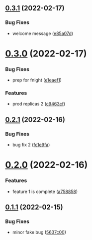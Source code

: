 ## [0.3.1](https://github.com/Platform9-Community/k8s_app_deploy/compare/0.3.0...0.3.1) (2022-02-17)


### Bug Fixes

* welcome message ([e85a07d](https://github.com/Platform9-Community/k8s_app_deploy/commit/e85a07dca5bbeb7e87f942055dfdb8aa8e17e575))



# [0.3.0](https://github.com/Platform9-Community/k8s_app_deploy/compare/0.2.1...0.3.0) (2022-02-17)


### Bug Fixes

* prep for fnight ([e1eaef1](https://github.com/Platform9-Community/k8s_app_deploy/commit/e1eaef14317ae5918996d86d6ee01c0604148cb3))


### Features

* prod replicas 2 ([c9463cf](https://github.com/Platform9-Community/k8s_app_deploy/commit/c9463cfc61ef9072a62da9a0d4228dcfd3283454))



## [0.2.1](https://github.com/Platform9-Community/k8s_app_deploy/compare/0.2.0...0.2.1) (2022-02-16)


### Bug Fixes

* bug fix 2 ([fc1e9fa](https://github.com/Platform9-Community/k8s_app_deploy/commit/fc1e9faa4f865ee8f314550cfb0b77678ed79bee))



# [0.2.0](https://github.com/Platform9-Community/k8s_app_deploy/compare/0.1.1...0.2.0) (2022-02-16)


### Features

* feature 1 is complete ([a758858](https://github.com/Platform9-Community/k8s_app_deploy/commit/a75885813360813ffa597f5a1fa6094ef6311b77))



## [0.1.1](https://github.com/Platform9-Community/k8s_app_deploy/compare/0.1.0...0.1.1) (2022-02-15)


### Bug Fixes

* minor fake bug ([5637c00](https://github.com/Platform9-Community/k8s_app_deploy/commit/5637c0076a93a3373800e2f4b36f71014dd61191))



